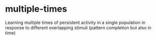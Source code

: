 # multiple-times
Learning multiple times of persistent activity in a single population in response to different overlapping stimuli (pattern completion but also in time)
